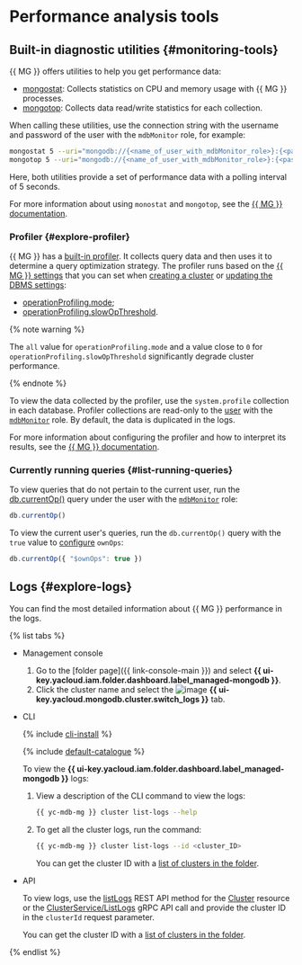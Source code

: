 # Performance analysis tools

## Built-in diagnostic utilities {#monitoring-tools}

{{ MG }} offers utilities to help you get performance data:

* [mongostat](https://docs.mongodb.com/database-tools/mongostat/#bin.mongostat): Collects statistics on CPU and memory usage with {{ MG }} processes.
* [mongotop](https://docs.mongodb.com/database-tools/mongotop/#bin.mongotop): Collects data read/write statistics for each collection.

When calling these utilities, use the connection string with the username and password of the user with the `mdbMonitor` role, for example:

```bash
mongostat 5 --uri="mongodb://{<name_of_user_with_mdbMonitor_role>}:{<password>}@{<host>}:27018/?authSource=admin"
mongotop 5 --uri="mongodb://{<name_of_user_with_mdbMonitor_role>}:{<password>}@{<host>}:27018/?authSource=admin"
```

Here, both utilities provide a set of performance data with a polling interval of 5 seconds.

For more information about using `monostat` and `mongotop`, see the [{{ MG }} documentation](https://docs.mongodb.com/manual/administration/monitoring/).

### Profiler {#explore-profiler}

{{ MG }} has a [built-in profiler](https://docs.mongodb.com/manual/reference/database-profiler/). It collects query data and then uses it to determine a query optimization strategy. The profiler runs based on the [{{ MG }} settings](../concepts/settings-list.md) that you can set when [creating a cluster](./cluster-create.md) or [updating the DBMS settings](./update.md#change-mongod-config):

* [operationProfiling.mode](../concepts/settings-list.md#setting-operation-profiling);
* [operationProfiling.slowOpThreshold](../concepts/settings-list.md#setting-slow-op-threshold).

{% note warning %}

The `all` value for `operationProfiling.mode` and a value close to `0` for `operationProfiling.slowOpThreshold` significantly degrade cluster performance.

{% endnote %}

To view the data collected by the profiler, use the `system.profile` collection in each database. Profiler collections are read-only to the [user](./cluster-users.md#adduser) with the [`mdbMonitor`](../concepts/users-and-roles.md#mdbMonitor) role. By default, the data is duplicated in the logs.

For more information about configuring the profiler and how to interpret its results, see the [{{ MG }} documentation](https://docs.mongodb.com/manual/reference/database-profiler/).

### Currently running queries {#list-running-queries}

To view queries that do not pertain to the current user, run the [db.currentOp()](https://docs.mongodb.com/manual/reference/method/db.currentOp/) query under the user with the [`mdbMonitor`](../concepts/users-and-roles.md#mdbMonitor) role:

```javascript
db.currentOp()
```

To view the current user's queries, run the `db.currentOp()` query with the `true` value to [configure](https://docs.mongodb.com/manual/reference/method/db.currentOp/#behavior) `ownOps`:

```javascript
db.currentOp({ "$ownOps": true })
```

## Logs {#explore-logs}

You can find the most detailed information about {{ MG }} performance in the logs.

{% list tabs %}

- Management console

   1. Go to the [folder page]({{ link-console-main }}) and select **{{ ui-key.yacloud.iam.folder.dashboard.label_managed-mongodb }}**.
   1. Click the cluster name and select the ![image](../../_assets/logs.svg) **{{ ui-key.yacloud.mongodb.cluster.switch_logs }}** tab.

- CLI

   {% include [cli-install](../../_includes/cli-install.md) %}

   {% include [default-catalogue](../../_includes/default-catalogue.md) %}

   To view the **{{ ui-key.yacloud.iam.folder.dashboard.label_managed-mongodb }}** logs:

   1. View a description of the CLI command to view the logs:

      ```bash
      {{ yc-mdb-mg }} cluster list-logs --help
      ```

   1. To get all the cluster logs, run the command:

      ```bash
      {{ yc-mdb-mg }} cluster list-logs --id <cluster_ID>
      ```

      You can get the cluster ID with a [list of clusters in the folder](./cluster-list.md#list-clusters).

- API

   To view logs, use the [listLogs](../api-ref/Cluster/listLogs.md) REST API method for the [Cluster](../api-ref/Cluster/index.md) resource or the [ClusterService/ListLogs](../api-ref/grpc/cluster_service.md#ListLogs) gRPC API call and provide the cluster ID in the `clusterId` request parameter.

   You can get the cluster ID with a [list of clusters in the folder](./cluster-list.md#list-clusters).

{% endlist %}
